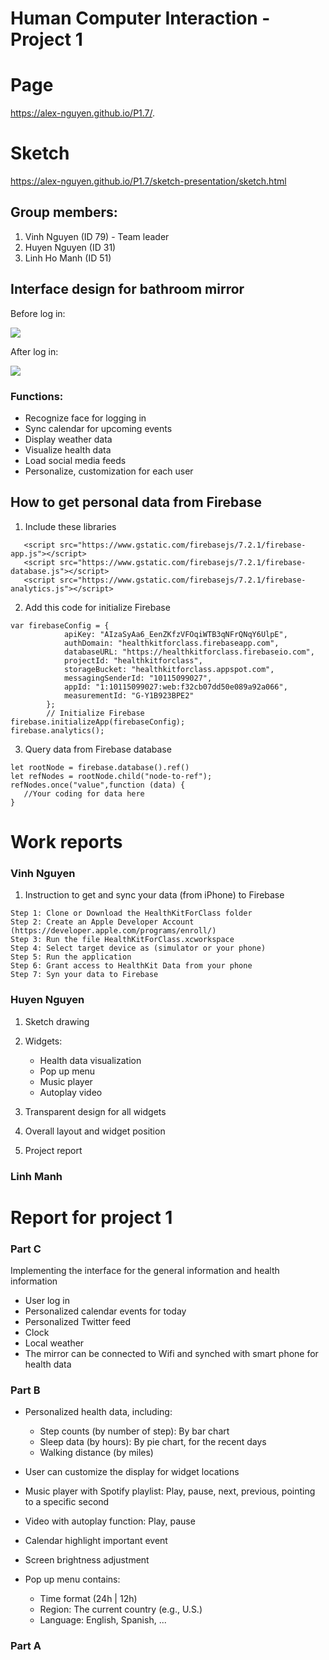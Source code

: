 # Human Computer Interaction - Project 1
# Page
https://alex-nguyen.github.io/P1.7/.

# Sketch
https://alex-nguyen.github.io/P1.7/sketch-presentation/sketch.html

## Group members:
1. Vinh Nguyen (ID 79) - Team leader
2. Huyen Nguyen (ID 31)
3. Linh Ho Manh (ID 51)

## Interface design for bathroom mirror

Before log in:

![](https://alex-nguyen.github.io/P1.7/sketch-presentation/images/before.png)

After log in:

![](https://alex-nguyen.github.io/P1.7/sketch-presentation/images/p1.group7.png)


### Functions:
- Recognize face for logging in
- Sync calendar for upcoming events
- Display weather data
- Visualize health data
- Load social media feeds
- Personalize, customization for each user

## How to get personal data from Firebase

1. Include these libraries
```
   <script src="https://www.gstatic.com/firebasejs/7.2.1/firebase-app.js"></script>
   <script src="https://www.gstatic.com/firebasejs/7.2.1/firebase-database.js"></script>
   <script src="https://www.gstatic.com/firebasejs/7.2.1/firebase-analytics.js"></script>
```
2. Add this code for initialize Firebase
````
var firebaseConfig = {
            apiKey: "AIzaSyAa6_EenZKfzVFOqiWTB3qNFrQNqY6UlpE",
            authDomain: "healthkitforclass.firebaseapp.com",
            databaseURL: "https://healthkitforclass.firebaseio.com",
            projectId: "healthkitforclass",
            storageBucket: "healthkitforclass.appspot.com",
            messagingSenderId: "10115099027",
            appId: "1:10115099027:web:f32cb07dd50e089a92a066",
            measurementId: "G-Y1B923BPE2"
        };
        // Initialize Firebase
firebase.initializeApp(firebaseConfig);
firebase.analytics();
````
3. Query data from Firebase database
````
let rootNode = firebase.database().ref()
let refNodes = rootNode.child("node-to-ref");
refNodes.once("value",function (data) {
   //Your coding for data here
}
````

# Work reports
### Vinh Nguyen 

1. Instruction to get and sync your data (from iPhone) to Firebase
````
Step 1: Clone or Download the HealthKitForClass folder
Step 2: Create an Apple Developer Account (https://developer.apple.com/programs/enroll/)
Step 3: Run the file HealthKitForClass.xcworkspace
Step 4: Select target device as (simulator or your phone)
Step 5: Run the application
Step 6: Grant access to HealthKit Data from your phone
Step 7: Syn your data to Firebase

````

### Huyen Nguyen

1. Sketch drawing
2. Widgets:
    
    - Health data visualization
    - Pop up menu 
    - Music player 
    - Autoplay video
3. Transparent design for all widgets 
4. Overall layout and widget position 
5. Project report

### Linh Manh

# Report for project 1
### Part C

Implementing the interface for the general information and health information 

- User log in
- Personalized calendar events for today
- Personalized Twitter feed
- Clock
- Local weather
- The mirror can be connected to Wifi and synched with smart phone for health data


### Part B

- Personalized health data, including:
    
    - Step counts (by number of step): By bar chart
    - Sleep data (by hours): By pie chart, for the recent days
    - Walking distance (by miles)
    
    
- User can customize the display for widget locations

- Music player with Spotify playlist: Play, pause, next, previous, pointing to a specific second

- Video with autoplay function: Play, pause

- Calendar highlight important event

- Screen brightness adjustment

- Pop up menu contains:
    
    - Time format (24h | 12h)
    - Region: The current country (e.g., U.S.)
    - Language: English, Spanish, ...
    
    
### Part A
